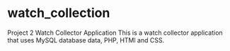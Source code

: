# watch_collection
Project 2 Watch Collector Application
This is a watch collector application that uses MySQL database data, PHP, HTMl and CSS.
